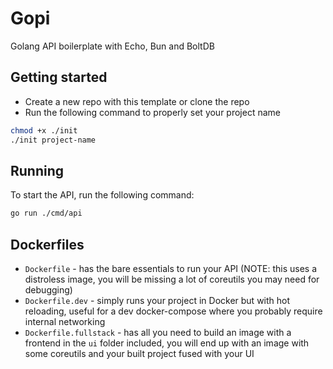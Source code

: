 # Gopi

Golang API boilerplate with Echo, Bun and BoltDB

## Getting started

- Create a new repo with this template or clone the repo
- Run the following command to properly set your project name

```bash
chmod +x ./init
./init project-name
```

## Running

To start the API, run the following command:

```bash
go run ./cmd/api
```

## Dockerfiles

- `Dockerfile` - has the bare essentials to run your API (NOTE: this uses a distroless image, you will be missing a lot of coreutils you may need for debugging)
- `Dockerfile.dev` - simply runs your project in Docker but with hot reloading, useful for a dev docker-compose where you probably require internal networking
- `Dockerfile.fullstack` - has all you need to build an image with a frontend in the `ui` folder included, you will end up with an image with some coreutils and your built project fused with your UI
